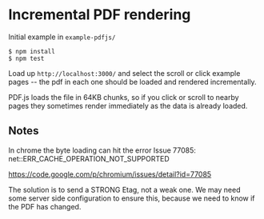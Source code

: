 Incremental PDF rendering
=========================

Initial example in `example-pdfjs/`

    $ npm install
    $ npm test

Load up `http://localhost:3000/` and select the scroll or click
example pages -- the pdf in each one should be loaded and rendered
incrementally.

PDF.js loads the file in 64KB chunks, so if you click or scroll to
nearby pages they sometimes render immediately as the data is already
loaded.

Notes
-----

In chrome the byte loading can hit the error Issue 77085:
net::ERR_CACHE_OPERATION_NOT_SUPPORTED

https://code.google.com/p/chromium/issues/detail?id=77085

The solution is to send a STRONG Etag, not a weak one.  We may need
some server side configuration to ensure this, because we need to know
if the PDF has changed.